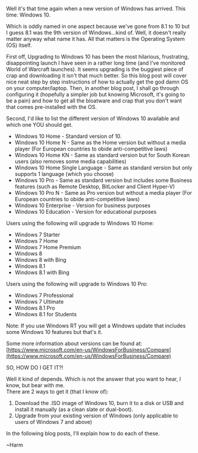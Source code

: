 Well it's that time again when a new version of Windows has arrived. This time:
Windows 10.

Which is oddly named in one aspect because we've gone from 8.1 to 10 but I guess 8.1 was the 9th version of Windows...kind of. Well, it doesn't really matter anyway what name it has. All that matters is the Operating System (OS) itself.

First off, Upgrading to Windows 10 has been the most hilarious, frustrating, disappointing launch I have seen in a rather long time (and I've monitored World of Warcraft launches). It seems upgrading is the buggiest piece of crap and downloading it isn't that much better. So this blog post will cover nice neat step by step instructions of how to actually get the god damn OS on your computer/laptop. Then, in another blog post, I shall go through configuring it (hopefully a simpler job but knowing Microsoft, it's going to be a pain) and how to get all the bloatware and crap that you don't want that comes pre-installed with the OS.

Second, I'd like to list the different version of Windows 10 available and which one YOU should get.

* Windows 10 Home - Standard version of 10.
* Windows 10 Home N - Same as the Home version but without a media player (For European countries to obide anti-competitive laws)
* Windows 10 Home KN - Same as standard version but for South Korean users (also removes some media capabilities)
* Windows 10 Home Single Language - Same as standard version but only supports 1 language (which you choose)
* Windows 10 Pro - Same as standard version but includes some Business features (such as Remote Desktop, BitLocker and Client Hyper-V)
* Windows 10 Pro N - Same as Pro version but without a media player (For European countries to obide anti-competitive laws)
* Windows 10 Enterprise - Version for business purposes
* Windows 10 Education - Version for educational purposes

Users using the following will upgrade to Windows 10 Home:

* Windows 7 Starter
* Windows 7 Home
* Windows 7 Home Premium
* Windows 8
* Windows 8 with Bing
* Windows 8.1
* Windows 8.1 with Bing

Users using the following will upgrade to Windows 10 Pro:

* Windows 7 Professional
* Windows 7 Ultimate
* Windows 8.1 Pro
* Windows 8.1 for Students

Note: If you use Windows RT you will get a Windows update that includes some Windows 10 features but that's it.

Some more information about versions can be found at:  
[https://www.microsoft.com/en-us/WindowsForBusiness/Compare](https://www.microsoft.com/en-us/WindowsForBusiness/Compare)

SO, HOW DO I GET IT?!

Well it kind of depends. Which is not the answer that you want to hear, I know, but bear with me.  
There are 2 ways to get it (that I know of):

1. Download the .ISO image of Windows 10, burn it to a disk or USB and install it manually (as a clean slate or dual-boot).
2. Upgrade from your existing version of Windows (only applicable to users of Windows 7 and above)

In the following blog posts, I'll explain how to do each of these.

~Harm
